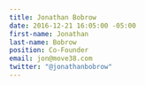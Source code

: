 ```yaml
---
title: Jonathan Bobrow
date: 2016-12-21 16:05:00 -05:00
first-name: Jonathan
last-name: Bobrow
position: Co-Founder
email: jon@move38.com
twitter: "@jonathanbobrow"
---
```


